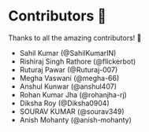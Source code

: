 # Contributors 💜

Thanks to all the amazing contributors! 🎉

- Sahil Kumar (@SahilKumarIN)
- Rishiraj Singh Rathore (@flickerbot)
- Ruturaj Pawar (@Ruturaj-007)
- Megha Vaswani (@megha-66)
- Anshul Kunwar (@anshul407)
- Rohan Kumar Jha (@rohanjha-rj)
- Diksha Roy (@Diksha0904)
- SOURAV KUMAR (@sourav349)
- Anish Mohanty (@anish-mohanty)

